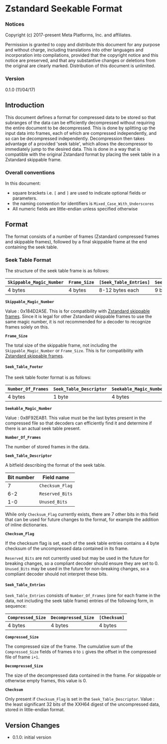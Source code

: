 # Zstandard Seekable Format

### Notices

Copyright (c) 2017-present Meta Platforms, Inc. and affiliates.

Permission is granted to copy and distribute this document
for any purpose and without charge,
including translations into other languages
and incorporation into compilations,
provided that the copyright notice and this notice are preserved,
and that any substantive changes or deletions from the original
are clearly marked.
Distribution of this document is unlimited.

### Version
0.1.0 (11/04/17)

## Introduction
This document defines a format for compressed data to be stored so that subranges of the data can be efficiently decompressed without requiring the entire document to be decompressed.
This is done by splitting up the input data into frames,
each of which are compressed independently,
and so can be decompressed independently.
Decompression then takes advantage of a provided 'seek table', which allows the decompressor to immediately jump to the desired data.  This is done in a way that is compatible with the original Zstandard format by placing the seek table in a Zstandard skippable frame.

### Overall conventions
In this document:
- square brackets i.e. `[` and `]` are used to indicate optional fields or parameters.
- the naming convention for identifiers is `Mixed_Case_With_Underscores`
- All numeric fields are little-endian unless specified otherwise

## Format

The format consists of a number of frames (Zstandard compressed frames and skippable frames), followed by a final skippable frame at the end containing the seek table.

### Seek Table Format
The structure of the seek table frame is as follows:

|`Skippable_Magic_Number`|`Frame_Size`|`[Seek_Table_Entries]`|`Seek_Table_Footer`|
|------------------------|------------|----------------------|-------------------|
| 4 bytes                | 4 bytes    | 8-12 bytes each      | 9 bytes           |

__`Skippable_Magic_Number`__

Value : 0x184D2A5E.
This is for compatibility with [Zstandard skippable frames].
Since it is legal for other Zstandard skippable frames to use the same
magic number, it is not recommended for a decoder to recognize frames
solely on this.

__`Frame_Size`__

The total size of the skippable frame, not including the `Skippable_Magic_Number` or `Frame_Size`.
This is for compatibility with [Zstandard skippable frames].

[Zstandard skippable frames]: https://github.com/facebook/zstd/blob/release/doc/zstd_compression_format.md#skippable-frames

#### `Seek_Table_Footer`
The seek table footer format is as follows:

|`Number_Of_Frames`|`Seek_Table_Descriptor`|`Seekable_Magic_Number`|
|------------------|-----------------------|-----------------------|
| 4 bytes          | 1 byte                | 4 bytes               |

__`Seekable_Magic_Number`__

Value : 0x8F92EAB1.
This value must be the last bytes present in the compressed file so that decoders
can efficiently find it and determine if there is an actual seek table present.

__`Number_Of_Frames`__

The number of stored frames in the data.

__`Seek_Table_Descriptor`__

A bitfield describing the format of the seek table.

| Bit number | Field name                |
| ---------- | ----------                |
| 7          | `Checksum_Flag`           |
| 6-2        | `Reserved_Bits`           |
| 1-0        | `Unused_Bits`             |

While only `Checksum_Flag` currently exists, there are 7 other bits in this field that can be used for future changes to the format,
for example the addition of inline dictionaries.

__`Checksum_Flag`__

If the checksum flag is set, each of the seek table entries contains a 4 byte checksum of the uncompressed data contained in its frame.

`Reserved_Bits` are not currently used but may be used in the future for breaking changes, so a compliant decoder should ensure they are set to 0.  `Unused_Bits` may be used in the future for non-breaking changes, so a compliant decoder should not interpret these bits.

#### __`Seek_Table_Entries`__

`Seek_Table_Entries` consists of `Number_Of_Frames` (one for each frame in the data, not including the seek table frame) entries of the following form, in sequence:

|`Compressed_Size`|`Decompressed_Size`|`[Checksum]`|
|-----------------|-------------------|------------|
| 4 bytes         | 4 bytes           | 4 bytes    |

__`Compressed_Size`__

The compressed size of the frame.
The cumulative sum of the `Compressed_Size` fields of frames `0` to `i` gives the offset in the compressed file of frame `i+1`.

__`Decompressed_Size`__

The size of the decompressed data contained in the frame.  For skippable or otherwise empty frames, this value is 0.

__`Checksum`__

Only present if `Checksum_Flag` is set in the `Seek_Table_Descriptor`.  Value : the least significant 32 bits of the XXH64 digest of the uncompressed data, stored in little-endian format.

## Version Changes
- 0.1.0: initial version
